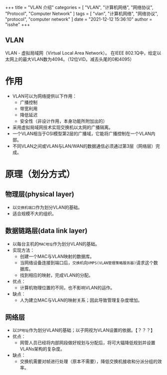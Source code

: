 +++
title = "VLAN 介绍"
categories = [ "VLAN", "计算机网络", "网络协议", "Protocol", "Computer Network" ]
tags = [ "vlan", "计算机网络", "网络协议", "protocol", "computer network" ]
date = "2021-12-12 15:36:10"
author = "isshe"
+++

VLAN
---
VLAN - 虚拟局域网（Virtual Local Area Network）。
在IEEE 802.1Q中，给定以太网上的最大VLAN数为4094。（12位VID。减去头尾的0和4095）

# 作用
* VLAN可以为网络提供以下作用：
    * 广播控制
    * 带宽利用
    * 降低延迟
    * 安全性（非设计作用，本身功能所附加出的）
* 采用虚拟局域网技术实现交换机以太网的广播隔离。
* 一个VLAN相当于OSI模型第2层的广播域，它能将广播控制在一个VLAN内部。
* 不同VLAN之间或VLAN与LAN/WAN的数据通信必须通过第3层（网络层）完成。

# 原理（划分方式）
## 物理层(physical layer)
* 以`交换机端口`作为划分VLAN的基础。
* 适合规模不大的组织。

## 数据链路层(data link layer)
* 以每台主机的`MAC地址`作为划分VLAN的基础。
* 实现方法：
    * 创建一个MAC与VLAN映射的数据库。
    * 当网络设备连接到端口后，`交换机`向`VMPS(VLAN管理策略服务器)`请求这个数据库。
    * 找到相应的映射，完成VLAN的分配。
* 优点：
    * 计算机物理位置的不同，也不影响VLAN的运作。
* 缺点：
    * 人为建立MAC与VLAN的映射关系；因此导致管理复杂度增加。

## 网络层
* 以`IP地址`作为划分VLAN的基础；以子网视为VLAN设置的依据。【？？？】
* 优点：
    * 网管人员已经将内部网段做好规划与分配后，将可大辐降低规划并设置VLANs架构的复杂度。
* 缺点：
    * 交换机需要对帧进行处理（原本不需要），降低交换机接收和分派分组的效率。
